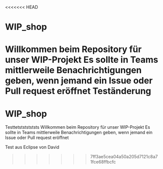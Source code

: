 <<<<<<< HEAD
# WIP_shop
Willkommen beim Repository für unser WIP-Projekt
Es sollte in Teams mittlerweile Benachrichtigungen geben, wenn jemand ein Issue oder Pull request eröffnet
Teständerung
=======
# WIP_shop
Testtetstststststs
Willkommen beim Repository für unser WIP-Projekt
Es sollte in Teams mittlerweile Benachrichtigungen geben, wenn jemand ein Issue oder Pull request eröffnet


Test aus Eclipse von David
>>>>>>> 7ff3ae5cea04a50a205d7121c8a71fce68ffbcfc
